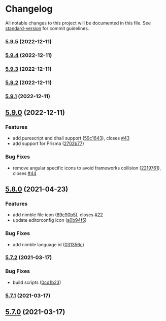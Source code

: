 # Changelog

All notable changes to this project will be documented in this file. See [standard-version](https://github.com/conventional-changelog/standard-version) for commit guidelines.

### [5.9.5](https://github.com/moxer-theme/moxer-icons-code/compare/v5.9.4...v5.9.5) (2022-12-11)

### [5.9.4](https://github.com/moxer-theme/moxer-icons-code/compare/v5.9.3...v5.9.4) (2022-12-11)

### [5.9.3](https://github.com/moxer-theme/moxer-icons-code/compare/v5.9.2...v5.9.3) (2022-12-11)

### [5.9.2](https://github.com/moxer-theme/moxer-icons-code/compare/v5.9.1...v5.9.2) (2022-12-11)

### [5.9.1](https://github.com/moxer-theme/moxer-icons-code/compare/v5.9.0...v5.9.1) (2022-12-11)

## [5.9.0](https://github.com/moxer-theme/moxer-icons-code/compare/v5.8.0...v5.9.0) (2022-12-11)


### Features

* add purescript and dhall support ([59c1643](https://github.com/moxer-theme/moxer-icons-code/commit/59c16438149babc653a7dd872e2b4d8a923596fc)), closes [#43](https://github.com/moxer-theme/moxer-icons-code/issues/43)
* add support for Prisma ([2702b77](https://github.com/moxer-theme/moxer-icons-code/commit/2702b777e51026f8f9e7a9bbffcf50b16e6add79))


### Bug Fixes

* remove angular specific icons to avoid frameworks collision ([2219761](https://github.com/moxer-theme/moxer-icons-code/commit/22197614676bd63f31f49dfebe4d5e5ba0fa5917)), closes [#44](https://github.com/moxer-theme/moxer-icons-code/issues/44)

## [5.8.0](https://github.com/moxer-theme/moxer-icons-code/compare/v5.7.2...v5.8.0) (2021-04-23)


### Features

* add nimble file icon ([89c90b5](https://github.com/moxer-theme/moxer-icons-code/commit/89c90b5dc818db4a27457141d3fcedfb1eb7cb4e)), closes [#22](https://github.com/moxer-theme/moxer-icons-code/issues/22)
* update editorconfig icon ([a0b94f5](https://github.com/moxer-theme/moxer-icons-code/commit/a0b94f554eb1783169f6ba0dc7a45d11db94a39d))


### Bug Fixes

* add nimble language id ([031356c](https://github.com/moxer-theme/moxer-icons-code/commit/031356c5f9c5f508de6eddf63a358a990799a41b))

### [5.7.2](https://github.com/moxer-theme/moxer-icons-code/compare/v5.7.1...v5.7.2) (2021-03-17)


### Bug Fixes

* build scripts ([0cd1b23](https://github.com/moxer-theme/moxer-icons-code/commit/0cd1b23a4bef547066a263d5f4ab713fee720ea7))

### [5.7.1](https://github.com/moxer-theme/moxer-icons-code/compare/v5.7.0...v5.7.1) (2021-03-17)

## [5.7.0](https://github.com/moxer-theme/moxer-icons-code/compare/v5.6.3...v5.7.0) (2021-03-17)
